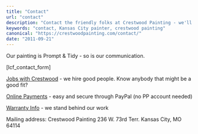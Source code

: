 ```yaml
---
title: "Contact"
url: "contact"
description: "Contact the friendly folks at Crestwood Painting - we'll get right back to you, usually the same business day. Or call 816-805-4515"
keywords: "contact, Kansas City painter, crestwood painting"
canonical: "https://crestwoodpainting.com/contact/"
date: "2011-09-21"
---
```


Our painting is Prompt & Tidy - so is our communication.

\[lcf\_contact\_form\]

  
  
[Jobs with Crestwood](https://crestwoodpainting.com/employment/) - we hire good people. Know anybody that might be a good fit?

[Online Payments](https://crestwoodpainting.com/payments/) - easy and secure through PayPal (no PP account needed)

[Warranty Info](https://crestwoodpainting.com/warranty/) - we stand behind our work

  
Mailing address:
Crestwood Painting
236 W. 73rd Terr.
Kansas City, MO 64114
